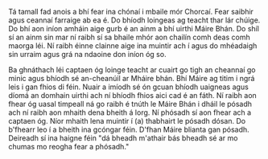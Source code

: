 Tá tamall fad anois a bhí fear ina chónaí i mbaile mór Chorcaí. Fear
saibhir agus ceannaí farraige ab ea é. Do bhíodh loingeas ag teacht thar
lár chúige. Do bhí aon iníon amháin aige gurb é an ainm a bhí uirthi
Máire Bhán. Do shíl sí an ainm sin mar ní raibh sí sa bhaile mhór aon
chailín comh deas comh maorga léi. Ní raibh éinne clainne aige ina
muintir ach í agus do mhéadaigh sin urraim agus grá na ndaoine don iníon
óg so.

Ba ghnáthach léi captaen óg loinge teacht ar cuairt go tigh an cheannaí
go minic agus bhíodh sé an-cheanúil ar Mháire bhán. Bhí Máire ag titim i
ngrá leis i gan fhios di féin. Nuair a imíodh sé ón gcuan bhíodh
uaigneas agus díomá an domhain uirthi ach ní bhíodh fhios aici cad é an
fáth. Ní raibh aon fhear óg uasal timpeall ná go raibh é tnúth le Máire
Bhán i dháil le pósadh ach ní raibh aon mhaith dena bheith á lorg. Ní
phósadh sí aon fhear ach a captaen óg. Níor mhaith lena muintir í (a)
thabhairt le pósadh dósan. Do b'fhearr leo í a bheith ina gcóngar féin.
D'fhan Máire blianta gan pósadh. Deireadh sí ina haigne féin "dá bheadh
m'athair bás bheadh sé ar mo chumas mo reogha fear a phósadh."

